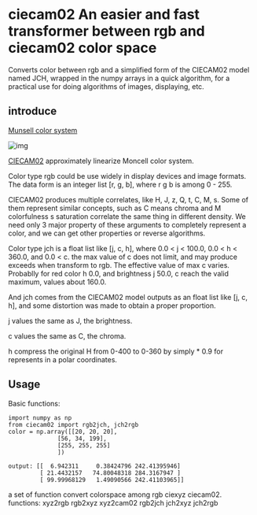 ciecam02    An easier and fast transformer between rgb and ciecam02 color space
===============================================================================

Converts color between rgb and a simplified form of the CIECAM02 model named
JCH, wrapped in the numpy arrays in a quick algorithm, for a practical use for
doing algorithms of images, displaying, etc.

introduce
---------

[Munsell color system](img/Moncell-system.png)

![img](https://en.wikipedia.org/wiki/File:Munsell-system.svg)

[CIECAM02](https://en.wikipedia.org/wiki/CIECAM02) approximately linearize 
Moncell color system.

Color type rgb could be use widely in display devices and image formats. The
data form is an integer list [r, g, b], where r g b is among 0 - 255.

CIECAM02 produces multiple correlates, like H, J, z, Q, t, C, M, s. Some of
them represent similar concepts, such as C means chroma and M colorfulness
s saturation correlate the same thing in different density. We need only 3 
major property of these arguments to completely represent a color, and we 
can get other properties or reverse algorithms.

Color type jch is a float list like [j, c, h], where 0.0 < j < 100.0,
0.0 < h < 360.0, and 0.0 < c. the max value of c does not limit, and may 
produce exceeds when transform to rgb. The effective value of max c varies.
Probablly for red color h 0.0, and brightness j 50.0, c reach the valid 
maximum, values about 160.0.

And jch comes from the CIECAM02 model outputs as an float list like
[j, c, h], and some distortion was made to obtain a proper proportion.

j values the same as J, the brightness.

c values the same as C, the chroma.

h compress the original H from 0-400 to 0-360 by simply * 0.9 for 
represents in a polar coordinates.


Usage
-----

Basic functions:

    import numpy as np
    from ciecam02 import rgb2jch, jch2rgb
    color = np.array([[20, 20, 20],
                  [56, 34, 199],
                  [255, 255, 255]
                  ])
                  
    output: [[  6.942311     0.38424796 242.41395946]
             [ 21.4432157   74.80048318 284.3167947 ]
             [ 99.99968129   1.49090566 242.41103965]]




a set of function convert colorspace among rgb ciexyz ciecam02.
functions:
        xyz2rgb
        rgb2xyz
        xyz2cam02
        rgb2jch
        jch2xyz
        jch2rgb
